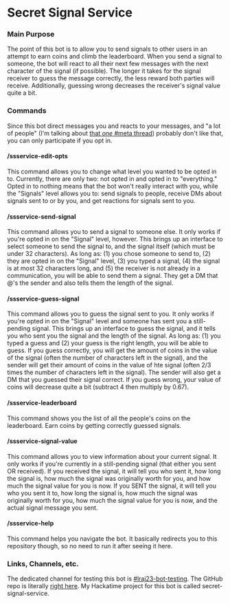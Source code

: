 # Secret Signal Service

### Main Purpose

The point of this bot is to allow you to send signals to other users in an attempt to earn coins and climb the leaderboard. When you send a signal to someone, the bot will react to all their next few messages with the next character of the signal (if possible). The longer it takes for the signal receiver to guess the message correctly, the less reward both parties will receive. Additionally, guessing wrong decreases the receiver's signal value quite a bit.

### Commands

Since this bot direct messages you and reacts to your messages, and "a lot of people" (I'm talking about [that *one* #meta thread](https://hackclub.slack.com/archives/C0188CY57PZ/p1759957641808149)) probably don't like that, you can only participate if you opt in.

#### /ssservice-edit-opts
This command allows you to change what level you wanted to be opted in to. Currently, there are only two: not opted in and opted in to "everything." Opted in to nothing means that the bot won't really interact with you, while the "Signals" level allows you to: send signals to people, receive DMs about signals sent to or by you, and get reactions for signals sent to you.

#### /ssservice-send-signal
This command allows you to send a signal to someone else. It only works if you're opted in on the "Signal" level, however. This brings up an interface to select someone to send the signal to, and the signal itself (which must be under 32 characters). As long as: (1) you chose someone to send to, (2) they are opted in on the "Signal" level, (3) you typed a signal, (4) the signal is at most 32 characters long, and (5) the receiver is not already in a communication, you will be able to send them a signal. They get a DM that @'s the sender and also tells them the length of the signal.

#### /ssservice-guess-signal
This command allows you to guess the signal sent to you. It only works if you're opted in on the "Signal" level and someone has sent you a still-pending signal. This brings up an interface to guess the signal, and it tells you who sent you the signal and the length of the signal. As long as: (1) you typed a guess and (2) your guess is the right length, you will be able to guess. If you guess correctly, you will get the amount of coins in the value of the signal (often the number of characters left in the signal), and the sender will get their amount of coins in the value of hte signal (often 2/3 times the number of characters left in the signal). The sender will also get a DM that you guessed their signal correct. If you guess wrong, your value of coins will decrease quite a bit (subtract 4 then multiply by 0.67).

#### /ssservice-leaderboard
This command shows you the list of all the people's coins on the leaderboard. Earn coins by getting correctly guessed signals.

#### /ssservice-signal-value
This command allows you to view information about your current signal. It only works if you're currently in a still-pending signal (that either you sent OR received). If you received the signal, it will tell you who sent it, how long the signal is, how much the signal was originally worth for you, and how much the signal value for you is now. If you SENT the signal, it will tell you who you sent it to, how long the signal is, how much the signal was originally worth for you, how much the signal value for you is now, and the actual signal message you sent.

#### /ssservice-help
This command helps you navigate the bot. It basically redirects you to this repository though, so no need to run it after seeing it here.

### Links, Channels, etc.

The dedicated channel for testing this bot is [#lraj23-bot-testing](https://hackclub.slack.com/archives/C09GR27104V). The GitHub repo is literally [right here](https://www.github.com/lraj23/secret-signal-service). My Hackatime project for this bot is called secret-signal-service.